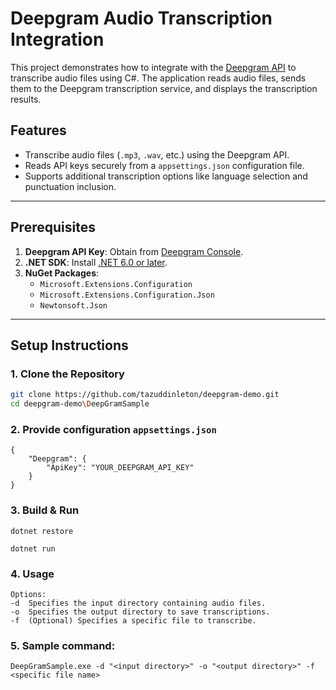 # Deepgram Audio Transcription Integration

This project demonstrates how to integrate with the [Deepgram API](https://deepgram.com/) to transcribe audio files using C#. The application reads audio files, sends them to the Deepgram transcription service, and displays the transcription results.

## Features
- Transcribe audio files (`.mp3`, `.wav`, etc.) using the Deepgram API.
- Reads API keys securely from a `appsettings.json` configuration file.
- Supports additional transcription options like language selection and punctuation inclusion.

---

## Prerequisites
1. **Deepgram API Key**: Obtain from [Deepgram Console](https://console.deepgram.com/).
2. **.NET SDK**: Install [.NET 6.0 or later](https://dotnet.microsoft.com/download).
3. **NuGet Packages**:
    - `Microsoft.Extensions.Configuration`
    - `Microsoft.Extensions.Configuration.Json`
    - `Newtonsoft.Json`

---

## Setup Instructions

### 1. Clone the Repository
```bash
git clone https://github.com/tazuddinleton/deepgram-demo.git
cd deepgram-demo\DeepGramSample
```
### 2. Provide configuration `appsettings.json`
```
{
    "Deepgram": {
        "ApiKey": "YOUR_DEEPGRAM_API_KEY"
    }
} 
```

### 3. Build & Run
`dotnet restore` <br>

`dotnet run`

### 4. Usage 

```-d <input-directory> -o <output-directory> [-f <specific-file>]
Options:
-d  Specifies the input directory containing audio files.
-o  Specifies the output directory to save transcriptions.
-f  (Optional) Specifies a specific file to transcribe.
```
### 5. Sample command:
`DeepGramSample.exe -d "<input directory>" -o "<output directory>" -f <specific file name>`

